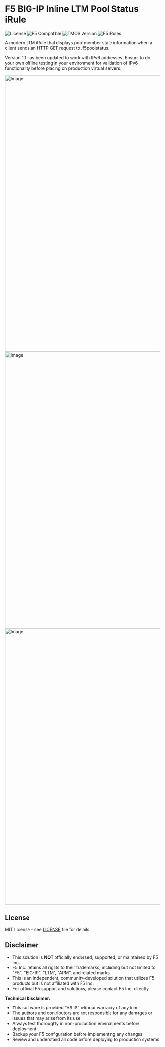 # F5 BIG-IP Inline LTM Pool Status iRule

![License](https://img.shields.io/badge/license-MIT-green)
![F5 Compatible](https://img.shields.io/badge/F5%20BIG--IP-compatible-orange)
![TMOS Version](https://img.shields.io/badge/TMOS-15.0%2B-red)
![F5 iRules](https://img.shields.io/badge/F5-iRules%20(Tcl)-FF6600?logo=f5&logoColor=white)

A modern LTM iRule that displays pool member state information when a client sends an HTTP GET request to /f5poolstatus.

Version 1.1 has been updated to work with IPv6 addresses. Ensure to do your own offline testing in your environment for validation of IPv6 functionality before placing on production virtual servers.

<img width="1221" height="896" alt="Image" src="https://github.com/user-attachments/assets/7107bdae-c955-4049-a0b4-0f224ef329dd" />

<img width="1221" height="896" alt="Image" src="https://github.com/user-attachments/assets/046a033b-0c52-4ccd-a210-39c3ebd5b31a" />

<img width="1221" height="896" alt="Image" src="https://github.com/user-attachments/assets/2bff7b68-4af2-4809-89a2-484e99dd3aae" />

## License

MIT License - see [LICENSE](LICENSE) file for details.

## Disclaimer

- This solution is **NOT** officially endorsed, supported, or maintained by F5 Inc.
- F5 Inc. retains all rights to their trademarks, including but not limited to "F5", "BIG-IP", "LTM", "APM", and related marks
- This is an independent, community-developed solution that utilizes F5 products but is not affiliated with F5 Inc.
- For official F5 support and solutions, please contact F5 Inc. directly

**Technical Disclaimer:**

- This software is provided "AS IS" without warranty of any kind
- The authors and contributors are not responsible for any damages or issues that may arise from its use
- Always test thoroughly in non-production environments before deployment
- Backup your F5 configuration before implementing any changes
- Review and understand all code before deploying to production systems

